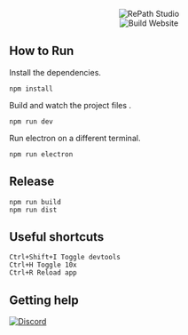 <div align="center">
  
![RePath Studio](https://repath.studio/assets/images/banner.png)\
![Build Website](https://github.com/sprocketc/repath-studio/actions/workflows/studio.yml/badge.svg)

</div>

## How to Run
Install the dependencies.
```
npm install
```
Build and watch the project files . 
```
npm run dev
```
Run electron on a different terminal.
```
npm run electron
```
## Release
```
npm run build
npm run dist
```

## Useful shortcuts
```
Ctrl+Shift+I Toggle devtools
Ctrl+H Toggle 10x
Ctrl+R Reload app
```

## Getting help
[![Discord](https://img.shields.io/discord/890005586958237716?color=%235865F2&label=Discord&logo=discord&logoColor=%23ffffff&style=for-the-badge)](https://discord.gg/yzjY6W6ame)
